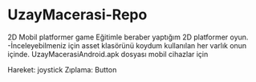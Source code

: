 # UzayMacerasi-Repo
2D Mobil platformer game
Eğitimle beraber yaptığım 2D platformer oyun.
-İnceleyebilmeniz için asset klasörünü koydum kullanılan her varlık onun içinde.
UzayMacerasiAndroid.apk  dosyası mobil cihazlar için

Hareket: joystick
Zıplama: Button
